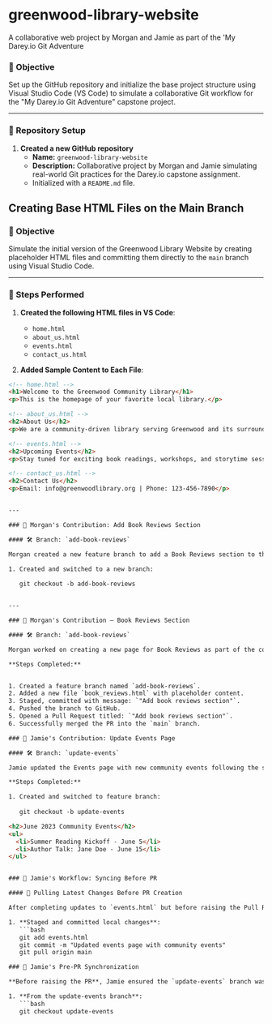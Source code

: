 # greenwood-library-website
A collaborative web project by Morgan and Jamie as part of the 'My Darey.io Git Adventure

### 🎯 Objective
Set up the GitHub repository and initialize the base project structure using Visual Studio Code (VS Code) to simulate a collaborative Git workflow for the "My Darey.io Git Adventure" capstone project.

---

### 🧱 Repository Setup

1. **Created a new GitHub repository**
   - **Name:** `greenwood-library-website`
   - **Description:** Collaborative project by Morgan and Jamie simulating real-world Git practices for the Darey.io capstone assignment.
   - Initialized with a `README.md` file.


##  Creating Base HTML Files on the Main Branch

### 🎯 Objective
Simulate the initial version of the Greenwood Library Website by creating placeholder HTML files and committing them directly to the `main` branch using Visual Studio Code.

---

### 🔨 Steps Performed

1. **Created the following HTML files in VS Code**:

   - `home.html`
   - `about_us.html`
   - `events.html`
   - `contact_us.html`

2. **Added Sample Content to Each File**:

```html
<!-- home.html -->
<h1>Welcome to the Greenwood Community Library</h1>
<p>This is the homepage of your favorite local library.</p>

<!-- about_us.html -->
<h2>About Us</h2>
<p>We are a community-driven library serving Greenwood and its surroundings.</p>

<!-- events.html -->
<h2>Upcoming Events</h2>
<p>Stay tuned for exciting book readings, workshops, and storytime sessions.</p>

<!-- contact_us.html -->
<h2>Contact Us</h2>
<p>Email: info@greenwoodlibrary.org | Phone: 123-456-7890</p>


---

### 👤 Morgan's Contribution: Add Book Reviews Section

#### 🛠️ Branch: `add-book-reviews`

Morgan created a new feature branch to add a Book Reviews section to the community library website.

1. Created and switched to a new branch:
   
   git checkout -b add-book-reviews


---

### 👤 Morgan's Contribution – Book Reviews Section

#### 🛠 Branch: `add-book-reviews`

Morgan worked on creating a new page for Book Reviews as part of the collaborative Git workflow simulation.

**Steps Completed:**


1. Created a feature branch named `add-book-reviews`.
2. Added a new file `book_reviews.html` with placeholder content.
3. Staged, committed with message: `"Add book reviews section"`.
4. Pushed the branch to GitHub.
5. Opened a Pull Request titled: `"Add book reviews section"`.
6. Successfully merged the PR into the `main` branch.

### 👤 Jamie's Contribution: Update Events Page

#### 🛠️ Branch: `update-events`

Jamie updated the Events page with new community events following the same Git workflow as Morgan.

**Steps Completed:**

1. Created and switched to feature branch:
   
   git checkout -b update-events

<h2>June 2023 Community Events</h2>
<ul>
  <li>Summer Reading Kickoff - June 5</li>
  <li>Author Talk: Jane Doe - June 15</li>
</ul>


### 👤 Jamie's Workflow: Syncing Before PR

#### 🔄 Pulling Latest Changes Before PR Creation

After completing updates to `events.html` but before raising the Pull Request:

1. **Staged and committed local changes**:
   ```bash
   git add events.html
   git commit -m "Updated events page with community events"
   git pull origin main

### 🔄 Jamie's Pre-PR Synchronization

**Before raising the PR**, Jamie ensured the `update-events` branch was synced with latest `main`:

1. **From the update-events branch**:
   ```bash
   git checkout update-events
